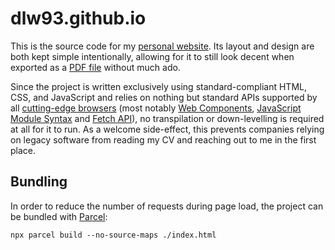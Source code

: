# dlw93.github.io

This is the source code for my [personal website](https://dlw93.github.io/).
Its layout and design are both kept simple intentionally, allowing for it to still look decent when exported as a [PDF file](https://github.com/dlw93/dlw93.github.io/releases/latest/download/CV_en.pdf) without much ado.

Since the project is written exclusively using standard-compliant HTML, CSS, and JavaScript and relies on nothing but standard APIs supported by all [cutting-edge browsers](https://browsersl.ist/#q=last+1+years+and+not+dead+and+%3E%3D+1%25) (most notably [Web Components](https://developer.mozilla.org/en-US/docs/Web/Web_Components), [JavaScript Module Syntax](https://developer.mozilla.org/en-US/docs/Web/JavaScript/Guide/Modules) and [Fetch API](https://developer.mozilla.org/en-US/docs/Web/API/Fetch_API)), no transpilation or down-levelling is required at all for it to run. As a welcome side-effect, this prevents companies relying on legacy software from reading my CV and reaching out to me in the first place.

## Bundling

In order to reduce the number of requests during page load, the project can be bundled with [Parcel](https://parceljs.org/):

```console
npx parcel build --no-source-maps ./index.html
```
